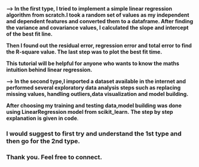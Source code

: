 **--> In the first type, I tried to implement a simple linear regression algorithm from scratch.I took a random set of values as my independent and dependent features and converted them to a dataframe.
After finding the variance and covariance  values, I calculated the slope and intercept of the best fit line.**


**Then I found out the residual error, regression error and total error to find the R-square value. The last step was to plot the best fit time.**

**This tutorial will be helpful for anyone who wants to know the maths intuition behind linear regression.**
 
 

**--> In the second type,I imported a dataset available in the internet and performed several exploratory data analysis steps such as replacing missing values, handling outliers,data visualization and model building.**

**After choosing my training and testing data,model building was done using LinearRegression model from scikit_learn.**
**The step by step explanation is given in code**.



### I would suggest to first try and understand the 1st type and then go for the 2nd type.
  ### Thank you. Feel free to connect.

